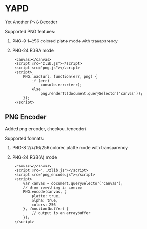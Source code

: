 YAPD
====

Yet Another PNG Decoder

Supported PNG features:

1. PNG-8 1~256 colored platte mode with transparency
2. PNG-24 RGBA mode

		<canvas></canvas>
		<script src="zlib.js"></script>
		<script src="png.js"></script>
		<script>
			PNG.load(url, function(err, png) {
				if (err)
					console.error(err);
				else
					png.renderTo(document.querySelector('canvas'));
			});
		</script>

PNG Encoder
-----------

Added png encoder, checkout /encoder/

Supported formats:

1. PNG-8 2/4/16/256 colored platte mode with transparency
2. PNG-24 RGB(A) mode

		<canvas></canvas>
		<script src="../zlib.js"></script>
		<script src="png_encode.js"></script>
		<script>
			var canvas = document.querySelector('canvas');
			// draw something in canvas
			PNG.encode(canvas, {
				platte: true,
				alpha: true,
				colors: 256
			}, function(buffer) {
				// output is an arraybuffer
			});
		</script>
